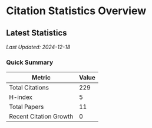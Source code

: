 # Citation Statistics Overview

## Latest Statistics
*Last Updated: 2024-12-18*

### Quick Summary
| Metric | Value |
| ------ | ----- |
| Total Citations | 229 |
| H-index | 5 |
| Total Papers | 11 |
| Recent Citation Growth | 0 |